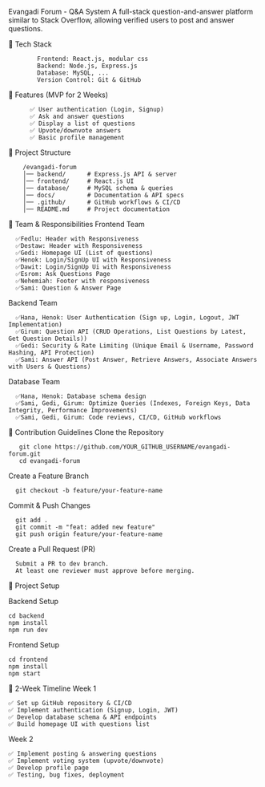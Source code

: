   Evangadi Forum - Q&A System
A full-stack question-and-answer platform similar to Stack Overflow, allowing verified users to post and answer questions.

🚀 Tech Stack

            Frontend: React.js, modular css
            Backend: Node.js, Express.js
            Database: MySQL, ...
            Version Control: Git & GitHub


📌 Features (MVP for 2 Weeks)

          ✅ User authentication (Login, Signup)
          ✅ Ask and answer questions
          ✅ Display a list of questions
          ✅ Upvote/downvote answers
          ✅ Basic profile management

📁 Project Structure

        /evangadi-forum
        │── backend/      # Express.js API & server
        │── frontend/     # React.js UI
        │── database/     # MySQL schema & queries
        │── docs/         # Documentation & API specs
        │── .github/      # GitHub workflows & CI/CD
        │── README.md     # Project documentation

👥 Team & Responsibilities
Frontend Team

      ✅Fedlu: Header with Responsiveness
      ✅Destaw: Header with Responsiveness
      ✅Gedi: Homepage UI (List of questions)
      ✅Henok: Login/SignUp UI with Responsiveness 
      ✅Dawit: Login/SignUp Ui with Responsiveness 
      ✅Esrom: Ask Questions Page
      ✅Nehemiah: Footer with responsiveness
      ✅Sami: Question & Answer Page
      
 Backend Team
 
      ✅Hana, Henok: User Authentication (Sign up, Login, Logout, JWT Implementation)
      ✅Girum: Question API (CRUD Operations, List Questions by Latest, Get Question Details))
      ✅Gedi: Security & Rate Limiting (Unique Email & Username, Password Hashing, API Protection)
      ✅Sami: Answer API (Post Answer, Retrieve Answers, Associate Answers with Users & Questions)
      
 Database Team
 
      ✅Hana, Henok: Database schema design
      ✅Sami, Gedi, Girum: Optimize Queries (Indexes, Foreign Keys, Data Integrity, Performance Improvements)
      ✅Sami, Gedi, Girum: Code reviews, CI/CD, GitHub workflows
      

📜 Contribution Guidelines
 Clone the Repository
 
       git clone https://github.com/YOUR_GITHUB_USERNAME/evangadi-forum.git
       cd evangadi-forum
 Create a Feature Branch
 
      git checkout -b feature/your-feature-name
 Commit & Push Changes
 
      git add .
      git commit -m "feat: added new feature"
      git push origin feature/your-feature-name
 Create a Pull Request (PR)
 
      Submit a PR to dev branch.
      At least one reviewer must approve before merging.
🚀 Project Setup

Backend Setup

    cd backend
    npm install
    npm run dev

Frontend Setup

    cd frontend
    npm install
    npm start

📅 2-Week Timeline
Week 1

    ✅ Set up GitHub repository & CI/CD
    ✅ Implement authentication (Signup, Login, JWT)
    ✅ Develop database schema & API endpoints
    ✅ Build homepage UI with questions list

Week 2

    ✅ Implement posting & answering questions
    ✅ Implement voting system (upvote/downvote)
    ✅ Develop profile page
    ✅ Testing, bug fixes, deployment

